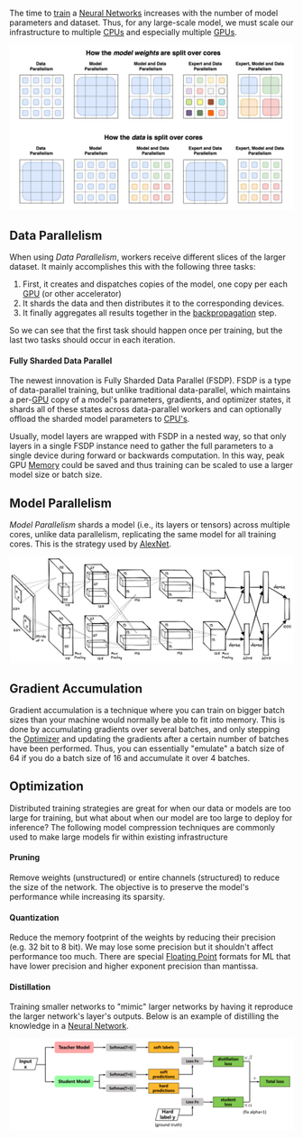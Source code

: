 
The time to [train](../Deep%20Learning/Optimizers.md) a [Neural Networks](../Deep%20Learning/Neural%20Networks.md) increases with the number of model parameters and dataset. Thus, for any large-scale model, we must scale our infrastructure to multiple [CPUs](../../Electrical%20Engineering/Digital/CPU.md) and especially multiple [GPUs](../../Electrical%20Engineering/Digital/GPU.md).

![](../../Attachments/Pasted%20image%2020230310013412.png)

## Data Parallelism

When using *Data Parallelism*, workers receive different slices of the larger dataset. It mainly accomplishes this with the following three tasks:
1. First, it creates and dispatches copies of the model, one copy per each [GPU](../../Electrical%20Engineering/Digital/GPU.md) (or other accelerator)
2. It shards the data and then distributes it to the corresponding devices.
3. It finally aggregates all results together in the [backpropagation](../Deep%20Learning/Neural%20Networks.md) step.

So we can see that the first task should happen once per training, but the last two tasks should occur in each iteration.

#### Fully Sharded Data Parallel

The newest innovation is Fully Sharded Data Parallel (FSDP). FSDP is a type of data-parallel training, but unlike traditional data-parallel, which maintains a per-[GPU](../../Electrical%20Engineering/Digital/GPU.md) copy of a model's parameters, gradients, and optimizer states, it shards all of these states across data-parallel workers and can optionally offload the sharded model parameters to [CPU's](../../Electrical%20Engineering/Digital/CPU.md).

Usually, model layers are wrapped with FSDP in a nested way, so that only layers in a single FSDP instance need to gather the full parameters to a single device during forward or backwards computation. In this way, peak GPU [Memory](../../Electrical%20Engineering/Digital/Memory%20&%20Cache.md) could be saved and thus training can be scaled to use a larger model size or batch size.


## Model Parallelism

*Model Parallelism* shards a model (i.e., its layers or tensors) across multiple cores, unlike data parallelism, replicating the same model for all training cores. This is the strategy used by [AlexNet](../Deep%20Learning/Convolutional%20Neural%20Net.md).

![](../../Attachments/Pasted%20image%2020230310014007.png)


## Gradient Accumulation

Gradient accumulation is a technique where you can train on bigger batch sizes than your machine would normally be able to fit into memory. This is done by accumulating gradients over several batches, and only stepping the [Optimizer](../Deep%20Learning/Optimizers.md) and updating the gradients after a certain number of batches have been performed. Thus, you can essentially "emulate" a batch size of 64 if you do a batch size of 16 and accumulate it over 4 batches.

## Optimization

Distributed training strategies are great for when our data or models are too large for training, but what about when our model are too large to deploy for inference? The following model compression techniques are commonly used to make large models fir within existing infrastructure

#### Pruning

Remove weights (unstructured) or entire channels (structured) to reduce the size of the network. The objective is to preserve the model's performance while increasing its sparsity.

#### Quantization

Reduce the memory footprint of the weights by reducing their precision (e.g. 32 bit to 8 bit). We may lose some precision but it shouldn't affect performance too much. There are special [Floating Point](../../Electrical%20Engineering/Digital/Floating%20Point%20Numbers.md) formats for ML that have lower precision and higher exponent precision than mantissa.


#### Distillation

Training smaller networks to "mimic" larger networks by having it reproduce the larger network's layer's outputs. Below is an example of distilling the knowledge in a [Neural Network](../Deep%20Learning/Neural%20Networks.md).

![](../../Attachments/Pasted%20image%2020230310020618.png)